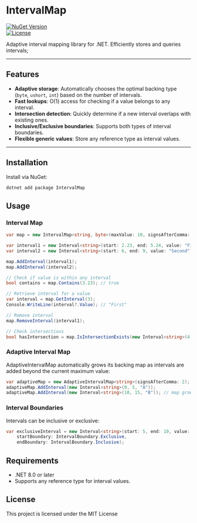 # IntervalMap

[![NuGet Version](https://img.shields.io/nuget/v/IntervalMap.svg)](https://www.nuget.org/packages/IntervalMap/)  
[![License](https://img.shields.io/badge/license-MIT-blue.svg)](LICENSE)

Adaptive interval mapping library for .NET. Efficiently stores and queries intervals;

---

## Features

- **Adaptive storage**: Automatically chooses the optimal backing type (`byte`, `ushort`, `int`) based on the number of intervals.  
- **Fast lookups**: O(1) access for checking if a value belongs to any interval.  
- **Intersection detection**: Quickly determine if a new interval overlaps with existing ones.  
- **Inclusive/Exclusive boundaries**: Supports both types of interval boundaries.  
- **Flexible generic values**: Store any reference type as interval values.

---

## Installation

Install via NuGet:

```bash
dotnet add package IntervalMap
```
## Usage

### Interval Map

```C#
var map = new IntervalMap<string, byte>(maxValue: 10, signsAfterComma: 2);

var interval1 = new Interval<string>(start: 2.23, end: 5.24, value: "First");
var interval2 = new Interval<string>(start: 6, end: 9, value: "Second");

map.AddInterval(interval1);
map.AddInterval(interval2);

// Check if value is within any interval
bool contains = map.Contains(3.23); // true

// Retrieve interval for a value
var interval = map.GetInterval(3);
Console.WriteLine(interval?.Value); // "First"

// Remove interval
map.RemoveInterval(interval1);

// Check intersections
bool hasIntersection = map.IsIntersectionExists(new Interval<string>(4, 7)); // true
```

### Adaptive Interval Map

AdaptiveIntervalMap<T> automatically grows its backing map as intervals are added beyond the current maximum value:

```C#
var adaptiveMap = new AdaptiveIntervalMap<string>(signsAfterComma: 2);
adaptiveMap.AddInterval(new Interval<string>(0, 5, "A"));
adaptiveMap.AddInterval(new Interval<string>(10, 15, "B")); // map grows automatically
```

### Interval Boundaries

Intervals can be inclusive or exclusive:

```C#
var exclusiveInterval = new Interval<string>(start: 5, end: 10, value: "X",
    startBoundary: IntervalBoundary.Exclusive,
    endBoundary: IntervalBoundary.Inclusive);
```
## Requirements

- .NET 8.0 or later 
- Supports any reference type for interval values.

## License

This project is licensed under the MIT License
